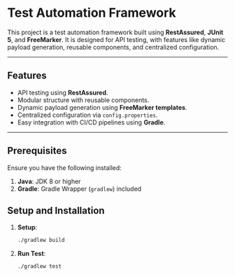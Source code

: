 # **Test Automation Framework**

This project is a test automation framework built using **RestAssured**, **JUnit 5**, and **FreeMarker**. 
It is designed for API testing, with features like dynamic payload generation, reusable components, and centralized configuration.

---

## **Features**

- API testing using **RestAssured**.
- Modular structure with reusable components.
- Dynamic payload generation using **FreeMarker templates**.
- Centralized configuration via `config.properties`.
- Easy integration with CI/CD pipelines using **Gradle**.

---
## **Prerequisites**

Ensure you have the following installed:
1. **Java**: JDK 8 or higher
2. **Gradle**: Gradle Wrapper (`gradlew`) included

## **Setup and Installation**

1. **Setup**:
   ```bash
   ./gradlew build

2. **Run Test**:
    ```bash
   ./gradlew test